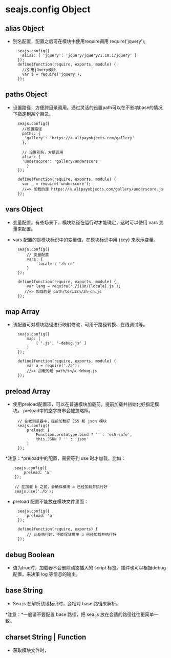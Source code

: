 
seajs.config  Object
==================
alias  Object
-------------


* 别名配置，配置之后可在模块中使用require调用 require('jquery');

        seajs.config({
          alias: { 'jquery': 'jquery/jquery/1.10.1/jquery' }
        });
        define(function(require, exports, module) {
          //引用jQuery模块
          var $ = require('jquery');
        });

paths  Object
--------------

* 设置路径，方便跨目录调用。通过灵活的设置path可以在不影响base的情况下指定到某个目录。

        seajs.config({
          //设置路径
          paths: {
           'gallery': 'https://a.alipayobjects.com/gallery'
          },

          // 设置别名，方便调用
          alias: {
          'underscore': 'gallery/underscore'
            }
        });

        define(function(require, exports, module) {
          var _ = require('underscore');
          //=> 加载的是 https://a.alipayobjects.com/gallery/underscore.js
        });

vars  Object
------------

* 变量配置。有些场景下，模块路径在运行时才能确定，这时可以使用 vars 变量来配置。

* vars 配置的是模块标识中的变量值，在模块标识中用 {key} 来表示变量。

        seajs.config({
            // 变量配置
            vars: {
                'locale': 'zh-cn'
            }
        });

        define(function(require, exports, module) {
            var lang = require('./i18n/{locale}.js');
           //=> 加载的是 path/to/i18n/zh-cn.js
        });

map  Array
----------

* 该配置可对模块路径进行映射修改，可用于路径转换、在线调试等。

        seajs.config({
            map: [
                [ '.js', '-debug.js' ]
            ]
        });

        define(function(require, exports, module) {
            var a = require('./a');
            //=> 加载的是 path/to/a-debug.js
        });

preload  Array
--------------

* 使用preload配置项，可以在普通模块加载前，提前加载并初始化好指定模块。
preload中的空字符串会被忽略掉。

        // 在老浏览器中，提前加载好 ES5 和 json 模块
        seajs.config({
            preload: [
                Function.prototype.bind ? '' : 'es5-safe',
                this.JSON ? '' : 'json'
            ]
        });

*注意：*preload中的配置，需要等到 use 时才加载。比如：

        seajs.config({
            preload: 'a'
        });

        // 在加载 b 之前，会确保模块 a 已经加载并执行好
        seajs.use('./b');

* preload 配置不能放在模块文件里面：

        seajs.config({
            preload: 'a'
        });

        define(function(require, exports) {
            // 此处执行时，不能保证模块 a 已经加载并执行好
        });

debug  Boolean
--------------

* 值为true时，加载器不会删除动态插入的 script 标签。插件也可以根据debug配置，来决策 log 等信息的输出。


base  String
------------

* Sea.js 在解析顶级标识时，会相对 base 路径来解析。

*注意：*一般请不要配置 base 路径，把 sea.js 放在合适的路径往往更简单一致。


charset   String | Function
---------------------------

* 获取模块文件时，<script> 或 <link> 标签的charset属性。 默认是utf-8

* charset还可以是一个函数：

        seajs.config({
            charset: function(url) {
                // xxx 目录下的文件用 gbk 编码加载
                if (url.indexOf('http://example.com/js/xxx') === 0) {
                  return 'gbk';
                }

                // 其他文件用 utf-8 编码
                return 'utf-8';
            }
        });

seajs.use  Function
-------------------

* 用来在页面中加载一个或多个模块。seajs.use(id, callback?)

        // 加载一个模块
        seajs.use('./a');

        // 加载一个模块，在加载完成时，执行回调
        seajs.use('./a', function(a) {
          a.doSomething();
        });

        // 加载多个模块，在加载完成时，执行回调
        seajs.use(['./a', './b'], function(a, b) {
          a.doSomething();
          b.doSomething();
        });

*注意：*seajs.use 与 DOM ready 事件没有任何关系。如果某些操作要确保在 DOM ready 后执行，需要使用 jquery 等类库来保证。比如

        seajs.use(['jquery', './main'], function($, main) {
            $(document).ready(function() {
                main.init();
            });
        });

*注意：*use方法第一个参数一定要有，但是可以是null，也可以是一个变量

        var bootstrap = ['bootstrap.css', 'bootstrap-responsive.css', 'bootstrap.js'];

        seajs.use(bootstrap, function() {
            //do something
        });

seajs.cache  Ojbect
-------------------

* 通过 seajs.cache，可以查阅当前模块系统中的所有模块信息。

* 比如，打开 seajs.org，然后在 WebKit Developer Tools 的 Console 面板中输入 seajs.cache，可以看到：

        Object
          > http://seajs.org/docs/assets/main.js: x
          > https://a.alipayobjects.com/jquery/jquery/1.10.1/jquery.js: x
          > __proto__: Object
                        

* 这些就是文档首页用到的模块。展开某一项可以看到模块的具体信息，含义可参考：CMD 模块定义规范 中的 module 小节。


seajs.reslove  Function
------------------------

* 类似require.resolve，会利用模块系统的内部机制对传入的字符串参数进行路径解析。

        seajs.resolve('jquery');
        // => http://path/to/jquery.js

        seajs.resolve('./a', 'http://example.com/to/b.js');
        // => http://example.com/to/a.js
                        

* seajs.resolve 方法不光可以用来调试路径解析是否正确，还可以用在插件开发环境中。

seajs.data  Object
------------------

* 通过 seajs.data，可以查看 seajs 所有配置以及一些内部变量的值，可用于插件开发。当加载遇到问题时，也可用于调试。

常见问题
============

关于模块标识
-------------

* Seajs模块标识主要以小驼峰字符串、.或..

        // 在 http://example.com/js/a.js 的 factory 中：
        require.resolve('./b');
          // => http://example.com/js/b.js

        // 在 http://example.com/js/a.js 的 factory 中：
        require.resolve('../c');
          // => http://example.com/c.js

*　分为 相对 与 顶级 标识。以.或..开头，则为相对标识 。以小驼峰字符串开关，则为顶级标识。

        // 假设 base 路径是：http://example.com/assets/

        // 在模块代码里：
        require.resolve('gallery/jquery/1.9.1/jquery');
          // => http://example.com/assets/gallery/jquery/1.9.1/jquery.js

关于路径
－－－－

* Seajs除了相对与顶级标识之外，还可以使用普通路径来加载模块。

* 就到当前页面的脚本分析（可以右键查看源码）

        //sea.js的路径，即 base 路径，相对于当前页面
        <script src="http://yslove.net/actjs/assets/sea-modules/seajs/2.1.1/sj.js"></script>

        <script type="text/javascript">
        //配置Seajs
        seajs.config({
            alias: {
                //顶级标识，基于 base 路径
                'actjs': 'actjs/core/0.0.7/core.js',
                    // => http://
                'position': 'actjs/util/0.0.2/position.js'
            }
        });

        seajs.config({
            alias: {
                //普通路径，相对于当前页面
                'affix': '../../actjs/assets/widget/src/widget-affix.js',

                //相对标识，相对于当前页面
                'init': './src/init.js'
            }
        });
        </script>

> 开始的时候会觉得Seajs的路径有点不习惯，由其是Base路径。切记Base路径就是sea.js的那个文件的上级路径，然后所有顶级标识，相对标识都是相对于这个Base来调整。

